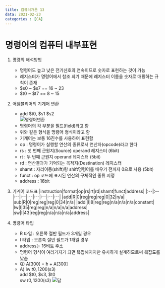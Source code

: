 ```yaml
---
title: 컴퓨터개론 13
data: 2021-02-23
categories : [CA]
---
```


# 명령어의 컴퓨터 내부표현

1. 명령의 해석방법
    - 명령어도 높고 낮은 전기신호의 연속이므로 숫자로 표현하는 것이 가능
    - 레지스터가 명령어에서 참조 되기 때문에 레지스터 이름을 숫자로 매핑하는 규칙이 존재
    - $s0 ~ $s7 == 16 ~ 23
    - $t0 ~ $t7 == 8 ~ 15

2. 어셈블리어의 기계어 변환
    - add $t0, $s1 $s2  
    ![명령어변환]()
    - 명령어의 각 부분을 필드(field)라고 함
    - 위와 같은 형식을 명령어 형식이라고 함
    - 기계어는 보통 16진수를 사용하여 표현함
    - op : 명령어가 실행할 연산의 종류로서 연산자(opcode)라고 한다
    - rs : 첫 번째 근원지(Source) operand 레지스터 (6bit)
    - rt : 두 번째 근원지 operand 레지스터 (5bit)
    - rd : 연산결과가 기억되는 목적지(Destination) 레지스터
    - shamt : 자리이동(shift)량 shift명령어를 배우기 전까지 0으로 사용 (5bit)
    - funct : op 코드에 표시된 연산의 구체적인 종류 지정
    - address : 16bit
3. 기계어 코드표
    |instruction|format|op|rs|rt|rd|shamt|funct|address|
    |:--|:--|:--|:--|:--|:--|:--|:--|:--|
    |add|R|0|reg|reg|reg|0|32|n/a|
    |sub|R|0|reg|reg|reg|0|34|n/a|
    |addi|I|8|reg|reg|n/a|n/a|n/a|constant|
    |lw|I|35|reg|reg|n/a|n/a|n/a|address|
    |sw|I|43|reg|reg|n/a|n/a|n/a|address|

4. 명령어 타입
    - R 타입 : 오른쪽 절반 필드가 3개일 경우
    - I 타입 : 오른쪽 절반 필드가 1개일 경우
    - address는 16비트 주소
    - 명령어 형식이 여러가지가 되면 복잡해지지만 유사하게 설계하므로써 복잡도를 낮춤
    - Q) A[300] = h + A[300]
    - A) lw $t0 , 1200($s3)  
    add $t0, $s3, $t0  
    sw $t0, 1200($s3)
    ![답]()
    
